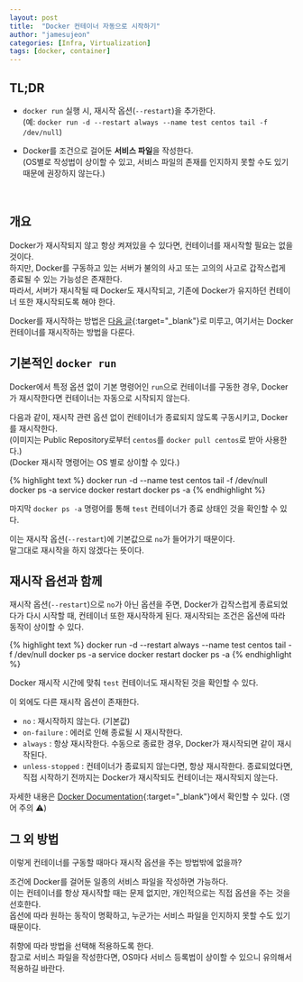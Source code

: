 ```yaml
---
layout: post
title:  "Docker 컨테이너 자동으로 시작하기"
author: "jamesujeon"
categories: [Infra, Virtualization]
tags: [docker, container]
---
```


## TL;DR

- `docker run` 실행 시, 재시작 옵션(`--restart`)을 추가한다.  
(예: `docker run -d --restart always --name test centos tail -f /dev/null`)

- Docker를 조건으로 걸어둔 **서비스 파일**을 작성한다.  
(OS별로 작성법이 상이할 수 있고, 서비스 파일의 존재를 인지하지 못할 수도 있기 때문에 권장하지 않는다.)

<br>

## 개요

Docker가 재시작되지 않고 항상 켜져있을 수 있다면, 컨테이너를 재시작할 필요는 없을 것이다.  
하지만, Docker를 구동하고 있는 서버가 불의의 사고 또는 고의의 사고로 갑작스럽게 종료될 수 있는 가능성은 존재한다.  
따라서, 서버가 재시작될 때 Docker도 재시작되고, 기존에 Docker가 유지하던 컨테이너 또한 재시작되도록 해야 한다.

Docker를 재시작하는 방법은 [다음 글][다음 글]{:target="_blank"}로 미루고, 여기서는 Docker 컨테이너를 재시작하는 방법을 다룬다.

## 기본적인 `docker run`

Docker에서 특정 옵션 없이 기본 명령어인 `run`으로 컨테이너를 구동한 경우, Docker가 재시작한다면 컨테이너는 자동으로 시작되지 않는다.

다음과 같이, 재시작 관련 옵션 없이 컨테이너가 종료되지 않도록 구동시키고, Docker를 재시작한다.  
(이미지는 Public Repository로부터 `centos`를 `docker pull centos`로 받아 사용한다.)  
(Docker 재시작 명령어는 OS 별로 상이할 수 있다.)

{% highlight text %}
docker run -d --name test centos tail -f /dev/null
docker ps -a
service docker restart
docker ps -a
{% endhighlight %}

마지막 `docker ps -a` 명령어를 통해 `test` 컨테이너가 종료 상태인 것을 확인할 수 있다.

이는 재시작 옵션(`--restart`)에 기본값으로 `no`가 들어가기 때문이다.  
말그대로 재시작을 하지 않겠다는 뜻이다.

## 재시작 옵션과 함께

재시작 옵션(`--restart`)으로 `no`가 아닌 옵션을 주면, Docker가 갑작스럽게 종료되었다가 다시 시작할 때, 컨테이너 또한 재시작하게 된다.
재시작되는 조건은 옵션에 따라 동작이 상이할 수 있다.

{% highlight text %}
docker run -d --restart always --name test centos tail -f /dev/null
docker ps -a
service docker restart
docker ps -a
{% endhighlight %}

Docker 재시작 시간에 맞춰 `test` 컨테이너도 재시작된 것을 확인할 수 있다.

이 외에도 다른 재시작 옵션이 존재한다.

- `no` : 재시작하지 않는다. (기본값)
- `on-failure` : 에러로 인해 종료될 시 재시작한다.
- `always` : 항상 재시작한다. 수동으로 종료한 경우, Docker가 재시작되면 같이 재시작된다.
- `unless-stopped` : 컨테이너가 종료되지 않는다면, 항상 재시작한다. 종료되었다면, 직접 시작하기 전까지는 Docker가 재시작되도 컨테이너는 재시작되지 않는다.

자세한 내용은 [Docker Documentation][Docker Documentation]{:target="_blank"}에서 확인할 수 있다. (영어 주의 ⚠️)

## 그 외 방법

이렇게 컨테이너를 구동할 때마다 재시작 옵션을 주는 방법밖에 없을까?

조건에 Docker를 걸어둔 일종의 서비스 파일을 작성하면 가능하다.  
이는 컨테이너를 항상 재시작할 때는 문제 없지만, 개인적으로는 직접 옵션을 주는 것을 선호한다.  
옵션에 따라 원하는 동작이 명확하고, 누군가는 서비스 파일을 인지하지 못할 수도 있기 때문이다.

취향에 따라 방법을 선택해 적용하도록 한다.  
참고로 서비스 파일을 작성한다면, OS마다 서비스 등록법이 상이할 수 있으니 유의해서 적용하길 바란다.

[다음 글]: https://jamesu.dev/posts/2019/12/20/starting-service-automatically-on-boot-in-linux/
[Docker Documentation]: https://docs.docker.com/config/containers/start-containers-automatically/
